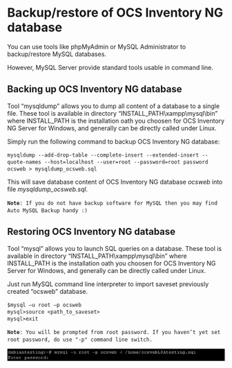 # Backup/restore of OCS Inventory NG database

You can use tools like phpMyAdmin or MySQL Administrator to backup/restore MySQL databases.

However, MySQL Server provide standard tools usable in command line.

## Backing up OCS Inventory NG database

Tool “mysqldump” allows you to dump all content of a database to a single file. These tool is
available in directory “INSTALL_PATH\xampp\mysql\bin” where INSTALL_PATH is the installation
oath you choosen for OCS Inventory NG Server for Windows, and generally can be directly called under Linux.

Simply run the following command to backup OCS Inventory NG database:

    mysqldump --add-drop-table --complete-insert --extended-insert --quote-names --host=localhost --user=root --password=root password ocsweb > mysqldump_ocsweb.sql

This will save database content of OCS Inventory NG database _ocsweb_ into file _mysqldump_ocsweb.sql_.

**`Note`**`: If you do not have backup software for MySQL then you may find Auto MySQL Backup handy :)`

## Restoring OCS Inventory NG database

Tool “mysql” allows you to launch SQL queries on a database. These tool is available in directory
“INSTALL_PATH\xampp\mysql\bin” where INSTALL_PATH is the installation oath you choosen for
OCS Inventory NG Server for Windows, and generally can be directly called under Linux.

Just run MySQL command line interpreter to import saveset previously created “ocsweb” database.

    $mysql –u root –p ocsweb
    mysql>source <path_to_saveset>
    mysql>exit

**`Note`**`: You will be prompted from root password. If you haven’t yet set root password, do use "-p"
command line switch.`

![Linux Command](../img/Restaure_bdd.jpg)